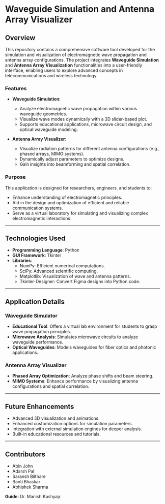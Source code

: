 # Waveguide Simulation and Antenna Array Visualizer

## Overview

This repository contains a comprehensive software tool developed for the simulation and visualization of electromagnetic wave propagation and antenna array configurations. The project integrates **Waveguide Simulation** and **Antenna Array Visualization** functionalities into a user-friendly interface, enabling users to explore advanced concepts in telecommunications and wireless technology.

### Features

- **Waveguide Simulation**:  
  - Analyze electromagnetic wave propagation within various waveguide geometries.
  - Visualize wave modes dynamically with a 3D slider-based plot.
  - Supports educational applications, microwave circuit design, and optical waveguide modeling.

- **Antenna Array Visualizer**:  
  - Visualize radiation patterns for different antenna configurations (e.g., phased arrays, MIMO systems).
  - Dynamically adjust parameters to optimize designs.
  - Gain insights into beamforming and spatial correlation.

### Purpose

This application is designed for researchers, engineers, and students to:
- Enhance understanding of electromagnetic principles.
- Aid in the design and optimization of efficient and reliable communication systems.
- Serve as a virtual laboratory for simulating and visualizing complex electromagnetic interactions.

---

## Technologies Used

- **Programming Language**: Python  
- **GUI Framework**: Tkinter  
- **Libraries**:
  - NumPy: Efficient numerical computations.
  - SciPy: Advanced scientific computing.
  - Matplotlib: Visualization of wave and antenna patterns.
  - Tkinter-Designer: Convert Figma designs into Python code.
  
---

## Application Details

### Waveguide Simulator
- **Educational Tool**: Offers a virtual lab environment for students to grasp wave propagation principles.
- **Microwave Analysis**: Simulates microwave circuits to analyze waveguide performance.
- **Optical Waveguides**: Models waveguides for fiber optics and photonic applications.

### Antenna Array Visualizer
- **Phased Array Optimization**: Analyze phase shifts and beam steering.
- **MIMO Systems**: Enhance performance by visualizing antenna configurations and spatial correlation.

---

## Future Enhancements

- Advanced 3D visualization and animations.
- Enhanced customization options for simulation parameters.
- Integration with external simulation engines for deeper analysis.
- Built-in educational resources and tutorials.

---

## Contributors
 
- Abin John
- Adarsh Pal 
- Saransh Bilthare 
- Banti Bhaskar  
- Abhishek Sharma

**Guide**: Dr. Manish Kashyap  

